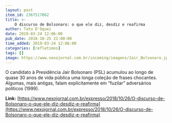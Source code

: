 ```yaml
---
layout: post
item_id: 2367517062
title: >-
    O discurso de Bolsonaro: o que ele diz, desdiz e reafirma
author: Tatu D'Oquei
date: 2019-03-24 12:06:00
pub_date: 2018-10-25 22:00:00
time_added: 2019-03-24 12:06:00
categories: [refletimos]
tags: []
image: https://www.nexojornal.com.br/incoming/imagens/Jair_Bolsonaro.jpg5/ALTERNATES/LANDSCAPE_720/Jair_Bolsonaro.jpg
---
```


O candidato à Presidência Jair Bolsonaro (PSL) acumulou ao longo de quase 30 anos de vida pública uma longa coleção de frases chocantes. Algumas, mais antigas, falam explicitamente em “fuzilar” adversários políticos (1999).

**Link:** [https://www.nexojornal.com.br/expresso/2018/10/26/O-discurso-de-Bolsonaro-o-que-ele-diz-desdiz-e-reafirma](https://www.nexojornal.com.br/expresso/2018/10/26/O-discurso-de-Bolsonaro-o-que-ele-diz-desdiz-e-reafirma)

